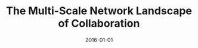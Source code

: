 ---
title: "The Multi-Scale Network Landscape of Collaboration"
collection: talks
type: "Talk"
permalink: /talks/2016-netsci2016-2
venue: "NetSci2016"
date: 2016-01-01
location: "Seoul, South Korea"
---
